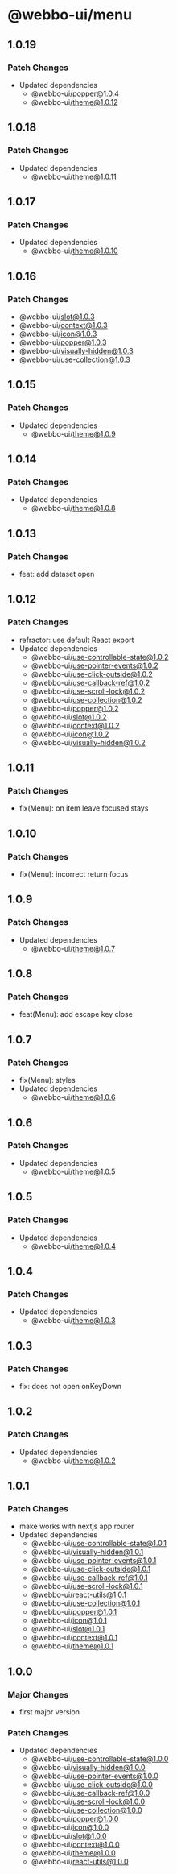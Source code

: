 # @webbo-ui/menu

## 1.0.19

### Patch Changes

- Updated dependencies
  - @webbo-ui/popper@1.0.4
  - @webbo-ui/theme@1.0.12

## 1.0.18

### Patch Changes

- Updated dependencies
  - @webbo-ui/theme@1.0.11

## 1.0.17

### Patch Changes

- Updated dependencies
  - @webbo-ui/theme@1.0.10

## 1.0.16

### Patch Changes

- @webbo-ui/slot@1.0.3
- @webbo-ui/context@1.0.3
- @webbo-ui/icon@1.0.3
- @webbo-ui/popper@1.0.3
- @webbo-ui/visually-hidden@1.0.3
- @webbo-ui/use-collection@1.0.3

## 1.0.15

### Patch Changes

- Updated dependencies
  - @webbo-ui/theme@1.0.9

## 1.0.14

### Patch Changes

- Updated dependencies
  - @webbo-ui/theme@1.0.8

## 1.0.13

### Patch Changes

- feat: add dataset open

## 1.0.12

### Patch Changes

- refractor: use default React export
- Updated dependencies
  - @webbo-ui/use-controllable-state@1.0.2
  - @webbo-ui/use-pointer-events@1.0.2
  - @webbo-ui/use-click-outside@1.0.2
  - @webbo-ui/use-callback-ref@1.0.2
  - @webbo-ui/use-scroll-lock@1.0.2
  - @webbo-ui/use-collection@1.0.2
  - @webbo-ui/popper@1.0.2
  - @webbo-ui/slot@1.0.2
  - @webbo-ui/context@1.0.2
  - @webbo-ui/icon@1.0.2
  - @webbo-ui/visually-hidden@1.0.2

## 1.0.11

### Patch Changes

- fix(Menu): on item leave focused stays

## 1.0.10

### Patch Changes

- fix(Menu): incorrect return focus

## 1.0.9

### Patch Changes

- Updated dependencies
  - @webbo-ui/theme@1.0.7

## 1.0.8

### Patch Changes

- feat(Menu): add escape key close

## 1.0.7

### Patch Changes

- fix(Menu): styles
- Updated dependencies
  - @webbo-ui/theme@1.0.6

## 1.0.6

### Patch Changes

- Updated dependencies
  - @webbo-ui/theme@1.0.5

## 1.0.5

### Patch Changes

- Updated dependencies
  - @webbo-ui/theme@1.0.4

## 1.0.4

### Patch Changes

- Updated dependencies
  - @webbo-ui/theme@1.0.3

## 1.0.3

### Patch Changes

- fix: does not open onKeyDown

## 1.0.2

### Patch Changes

- Updated dependencies
  - @webbo-ui/theme@1.0.2

## 1.0.1

### Patch Changes

- make works with nextjs app router
- Updated dependencies
  - @webbo-ui/use-controllable-state@1.0.1
  - @webbo-ui/visually-hidden@1.0.1
  - @webbo-ui/use-pointer-events@1.0.1
  - @webbo-ui/use-click-outside@1.0.1
  - @webbo-ui/use-callback-ref@1.0.1
  - @webbo-ui/use-scroll-lock@1.0.1
  - @webbo-ui/react-utils@1.0.1
  - @webbo-ui/use-collection@1.0.1
  - @webbo-ui/popper@1.0.1
  - @webbo-ui/icon@1.0.1
  - @webbo-ui/slot@1.0.1
  - @webbo-ui/context@1.0.1
  - @webbo-ui/theme@1.0.1

## 1.0.0

### Major Changes

- first major version

### Patch Changes

- Updated dependencies
  - @webbo-ui/use-controllable-state@1.0.0
  - @webbo-ui/visually-hidden@1.0.0
  - @webbo-ui/use-pointer-events@1.0.0
  - @webbo-ui/use-click-outside@1.0.0
  - @webbo-ui/use-callback-ref@1.0.0
  - @webbo-ui/use-scroll-lock@1.0.0
  - @webbo-ui/use-collection@1.0.0
  - @webbo-ui/popper@1.0.0
  - @webbo-ui/icon@1.0.0
  - @webbo-ui/slot@1.0.0
  - @webbo-ui/context@1.0.0
  - @webbo-ui/theme@1.0.0
  - @webbo-ui/react-utils@1.0.0
